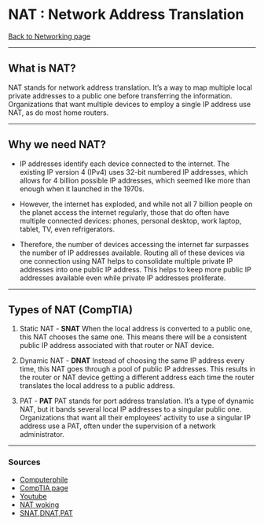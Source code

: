 # NAT : Network Address Translation
[Back to Networking page](Networking.md)
- --
## What is NAT?
NAT stands for network address translation. It’s a way to map multiple local private addresses to a public one before transferring the information. Organizations that want multiple devices to employ a single IP address use NAT, as do most home routers.
- --
## Why we need NAT?
- IP addresses identify each device connected to the internet. The existing IP version 4 (IPv4) uses 32-bit numbered IP addresses, which allows for 4 billion possible IP addresses, which seemed like more than enough when it launched in the 1970s.

- However, the internet has exploded, and while not all 7 billion people on the planet access the internet regularly, those that do often have multiple connected devices: phones, personal desktop, work laptop, tablet, TV, even refrigerators.

- Therefore, the number of devices accessing the internet far surpasses the number of IP addresses available. Routing all of these devices via one connection using NAT helps to consolidate multiple private IP addresses into one public IP address. This helps to keep more public IP addresses available even while private IP addresses proliferate.
- --
## Types of NAT (CompTIA)
1. Static NAT - **SNAT**
When the local address is converted to a public one, this NAT chooses the same one. This means there will be a consistent public IP address associated with that router or NAT device.

2. Dynamic NAT - **DNAT**
Instead of choosing the same IP address every time, this NAT goes through a pool of public IP addresses. This results in the router or NAT device getting a different address each time the router translates the local address to a public address.

3. PAT - **PAT**
PAT stands for port address translation. It’s a type of dynamic NAT, but it bands several local IP addresses to a singular public one. Organizations that want all their employees’ activity to use a singular IP address use a PAT, often under the supervision of a network administrator.

- --
### Sources 
- [Computerphile](https://youtu.be/01ajHxPLxAw)
- [CompTIA page](https://www.comptia.org/content/guides/what-is-network-address-translation)
- [Youtube](https://youtu.be/FTUV0t6JaDA)
- [NAT woking](https://youtu.be/qij5qpHcbBk)
- [SNAT,DNAT,PAT](https://youtu.be/wg8Hosr20yw)